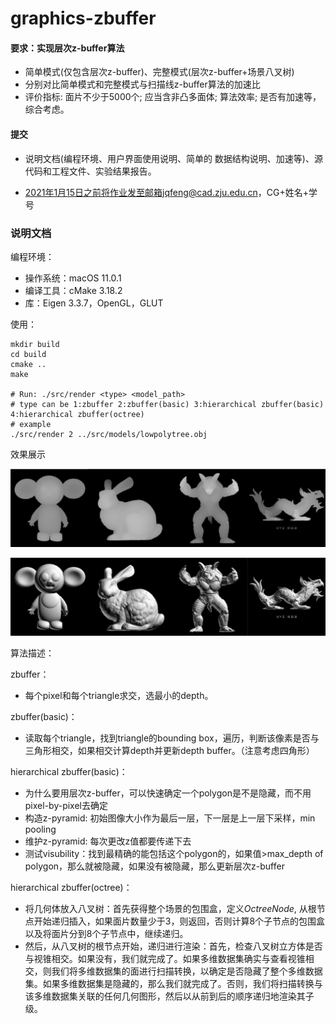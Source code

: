 # graphics-zbuffer

#### 要求：实现层次z-buffer算法

- 简单模式(仅包含层次z-buffer)、完整模式(层次z-buffer+场景八叉树)
- 分别对比简单模式和完整模式与扫描线z-buffer算法的加速比
- 评价指标: 面片不少于5000个; 应当含非凸多面体; 算法效率; 是否有加速等，综合考虑。

#### 提交

- 说明文档(编程环境、用户界面使用说明、简单的 数据结构说明、加速等)、源代码和工程文件、实验结果报告。

- 2021年1月15日之前将作业发至邮箱jqfeng@cad.zju.edu.cn，CG+姓名+学号



### 说明文档

编程环境：

- 操作系统：macOS 11.0.1
- 编译工具：cMake 3.18.2
- 库：Eigen 3.3.7，OpenGL，GLUT



使用：

```shell
mkdir build
cd build
cmake ..
make

# Run: ./src/render <type> <model_path>
# type can be 1:zbuffer 2:zbuffer(basic) 3:hierarchical zbuffer(basic) 4:hierarchical zbuffer(octree)
# example
./src/render 2 ../src/models/lowpolytree.obj
```



效果展示

![](img/depth.png)

![](img/diffuse.png)



算法描述：

zbuffer：

- 每个pixel和每个triangle求交，选最小的depth。

zbuffer(basic)：

- 读取每个triangle，找到triangle的bounding box，遍历，判断该像素是否与三角形相交，如果相交计算depth并更新depth buffer。（注意考虑四角形）

hierarchical zbuffer(basic)：

- 为什么要用层次z-buffer，可以快速确定一个polygon是不是隐藏，而不用pixel-by-pixel去确定
- 构造z-pyramid: 初始图像大小作为最后一层，下一层是上一层下采样，min pooling
- 维护z-pyramid: 每次更改z值都要传递下去
- 测试visubility：找到最精确的能包括这个polygon的，如果值>max_depth of polygon，那么就被隐藏，如果没有被隐藏，那么更新层次z-buffer

hierarchical zbuffer(octree)：

- 将几何体放入八叉树：首先获得整个场景的包围盒，定义*OctreeNode*, 从根节点开始递归插入，如果面片数量少于3，则返回，否则计算8个子节点的包围盒以及将面片分到8个子节点中，继续递归。
- 然后，从八叉树的根节点开始，递归进行渲染：首先，检查八叉树立方体是否与视锥相交。如果没有，我们就完成了。如果多维数据集确实与查看视锥相交，则我们将多维数据集的面进行扫描转换，以确定是否隐藏了整个多维数据集。如果多维数据集是隐藏的，那么我们就完成了。否则，我们将扫描转换与该多维数据集关联的任何几何图形，然后以从前到后的顺序递归地渲染其子级。



